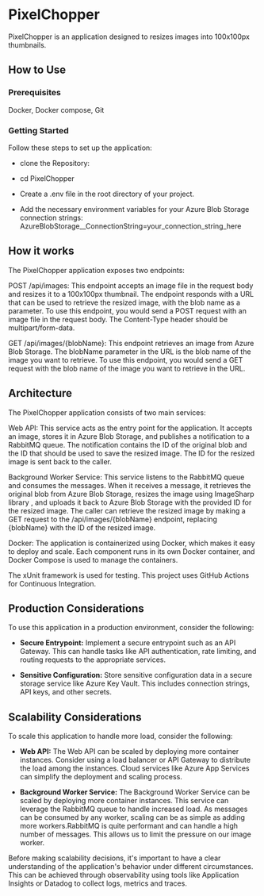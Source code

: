 # PixelChopper

PixelChopper is an application designed to resizes images into 100x100px
thumbnails.

## How to Use

### **Prerequisites**

Docker, Docker compose, Git

### Getting Started

Follow these steps to set up the application:

- clone the Repository:

- cd PixelChopper

- Create a .env file in the root directory of your project.

- Add the necessary environment variables for your Azure Blob Storage connection strings:
 AzureBlobStorage__ConnectionString=your_connection_string_here

## How it works

 The PixelChopper application exposes two endpoints:

POST /api/images: This endpoint accepts an image file in the request body and resizes it to a 100x100px thumbnail. The endpoint responds with a URL that can be used to retrieve the resized image, with the blob name as a parameter.
To use this endpoint, you would send a POST request with an image file in the request body. The Content-Type header should be multipart/form-data.

GET /api/images/{blobName}: This endpoint retrieves an image from Azure Blob Storage. The blobName parameter in the URL is the blob name of the image you want to retrieve.
To use this endpoint, you would send a GET request with the blob name of the image you want to retrieve in the URL.


## Architecture

The PixelChopper application consists of two main services:

Web API: This service acts as the entry point for the application. It accepts an image, stores it in Azure Blob Storage, and publishes a notification to a RabbitMQ queue. The notification contains the ID of the original blob and the ID that should be used to save the resized image. The ID for the resized image is sent back to the caller.

Background Worker Service: This service listens to the RabbitMQ queue and consumes the messages. When it receives a message, it retrieves the original blob from Azure Blob Storage, resizes the image using ImageSharp library , and uploads it back to Azure Blob Storage with the provided ID for the resized image.
The caller can retrieve the resized image by making a GET request to the /api/images/{blobName} endpoint, replacing {blobName} with the ID of the resized image.

Docker: The application is containerized using Docker, which makes it easy to deploy and scale. Each component runs in its own Docker container, and Docker Compose is used to manage the containers.

The xUnit framework is used for testing.
This project uses GitHub Actions for Continuous Integration.

## Production Considerations

To use this application in a production environment, consider the following:

- **Secure Entrypoint:** Implement a secure entrypoint such as an API Gateway. This can handle tasks like API authentication, rate limiting, and routing requests to the appropriate services.

- **Sensitive Configuration:** Store sensitive configuration data in a secure storage service like Azure Key Vault. This includes connection strings, API keys, and other secrets.

## Scalability Considerations

To scale this application to handle more load, consider the following:

- **Web API:** The Web API can be scaled by deploying more container instances. Consider using a load balancer or API Gateway to distribute the load among the instances. Cloud services like Azure App Services can simplify the deployment and scaling process.

- **Background Worker Service:** The Background Worker Service can be scaled by deploying more container instances. This service can leverage the RabbitMQ queue to handle increased load. As messages can be consumed by any worker, scaling can be as simple as adding more workers.RabbitMQ is quite performant and can handle a high number of messages. This allows us to limit the pressure on our image worker.


Before making scalability decisions, it's important to have a clear understanding of the application's behavior under different circumstances. This can be achieved through observability using tools like Application Insights or Datadog to collect logs, metrics and traces.
